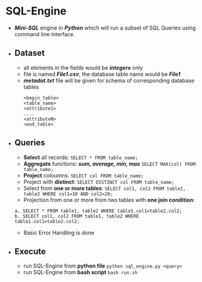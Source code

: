 # SQL-Engine

  - ***Mini-SQL*** engine in ***Python*** which will run a subset of SQL Queries using command line interface.
  - ## **Dataset**
    - all elements in the fields would be ***integers*** only
    - file is named ***File1.csv***, the database table name would be ***File1***
    - ***metadat.txt*** file will be given for schema of corresponding database tables
      ```
      <begin_table>
      <table_name>
      <attribute1>
      ....
      <attributeN>
      <end_table>
      ```
  - ## **Queries**
    - **Select** all records: ``` SELECT * FROM table_name; ```
    - **Aggregate** functions: ***sum, average, min, max*** ``` SELECT MAX(col) FROM table_name; ```
    - **Project** coloumns: ``` SELECT col FROM table_name; ```
    - Project with **distinct**: ``` SELECT DISTINCT col FROM table_name; ```
    - Select from **one or more tables**: ``` SELECT col1, col2 FROM table1, table2 WHERE col1=10 AND col2=20; ```
    - Projection from one or more from two tables with **one join condition**: 
    ```
    a. SELECT * FROM table1, table2 WHERE table1.col1=table2.col2;
    b. SELECT col1, col2 FROM table1, table2 WHERE table1.col1=table2.col2; 
    ```
    - Basic Error Handling is done
  - ## **Execute**
    - run SQL-Engine from **python file** ``` python sql_engine.py <query> ```
    - run SQL-Engine from **bash script** ``` bash run.sh ```

